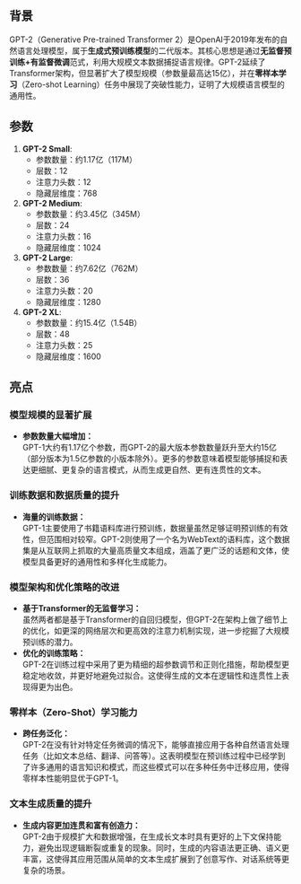 ## 背景

GPT-2（Generative Pre-trained Transformer 2）是OpenAI于2019年发布的自然语言处理模型，属于**生成式预训练模型**的二代版本。其核心思想是通过**无监督预训练+有监督微调**范式，利用大规模文本数据捕捉语言规律。GPT-2延续了Transformer架构，但显著扩大了模型规模（参数量最高达15亿），并在**零样本学习**​（Zero-shot Learning）任务中展现了突破性能力，证明了大规模语言模型的通用性。

## 参数

1. ​**GPT-2 Small**:
    - 参数数量：约1.17亿（117M）
    - 层数：12
    - 注意力头数：12
    - 隐藏层维度：768
2. ​**GPT-2 Medium**:
    - 参数数量：约3.45亿（345M）
    - 层数：24
    - 注意力头数：16
    - 隐藏层维度：1024
3. ​**GPT-2 Large**:
    - 参数数量：约7.62亿（762M）
    - 层数：36
    - 注意力头数：20
    - 隐藏层维度：1280
4. ​**GPT-2 XL**:
    - 参数数量：约15.4亿（1.54B）
    - 层数：48
    - 注意力头数：25
    - 隐藏层维度：1600

## 亮点

### 模型规模的显著扩展
- **参数数量大幅增加：**  
    GPT-1大约有1.17亿个参数，而GPT-2的最大版本参数数量跃升至大约15亿（部分版本为1.5亿参数的小版本除外）。更多的参数意味着模型能够捕捉和表达更细腻、更复杂的语言模式，从而生成更自然、更有连贯性的文本。
### 训练数据和数据质量的提升
- **海量的训练数据：**  
    GPT-1主要使用了书籍语料库进行预训练，数据量虽然足够证明预训练的有效性，但范围相对较窄。GPT-2则使用了一个名为WebText的语料库，这个数据集是从互联网上抓取的大量高质量文本组成，涵盖了更广泛的话题和文体，使模型具备更好的通用性和多样化生成能力。
### 模型架构和优化策略的改进
- **基于Transformer的无监督学习：**  
    虽然两者都是基于Transformer的自回归模型，但GPT-2在架构上做了细节上的优化，如更深的网络层次和更高效的注意力机制实现，进一步挖掘了大规模预训练的潜力。
- **优化的训练策略：**  
    GPT-2在训练过程中采用了更为精细的超参数调节和正则化措施，帮助模型更稳定地收敛，并更好地避免过拟合。这使得生成的文本在逻辑性和连贯性上表现得更为出色。
### 零样本（Zero-Shot）学习能力
- **跨任务泛化：**  
    GPT-2在没有针对特定任务微调的情况下，能够直接应用于各种自然语言处理任务（比如文本总结、翻译、问答等）。这表明模型在预训练过程中已经学到了许多通用的语言知识和模式，而这些模式可以在多种任务中迁移应用，使得零样本性能明显优于GPT-1。
### 文本生成质量的提升
- **生成内容更加连贯和富有创造力：**  
    GPT-2由于规模扩大和数据增强，在生成长文本时具有更好的上下文保持能力，避免出现逻辑断裂或重复的现象。同时，生成的内容语法更正确、语义更丰富，这使得其应用范围从简单的文本生成扩展到了创意写作、对话系统等更复杂的场景。